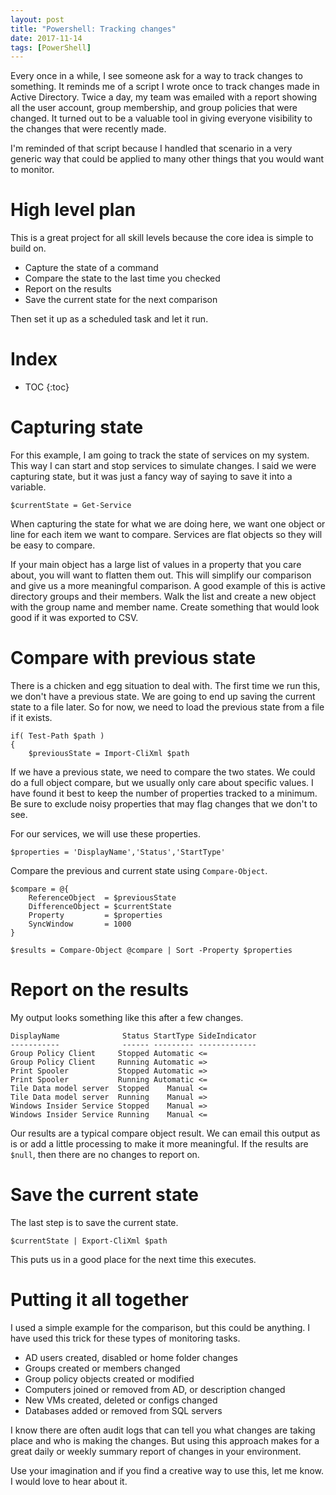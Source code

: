 ```yaml
---
layout: post
title: "Powershell: Tracking changes"
date: 2017-11-14
tags: [PowerShell]
---
```


Every once in a while, I see someone ask for a way to track changes to something. It reminds me of a script I wrote once to track changes made in Active Directory. Twice a day, my team was emailed with a report showing all the user account, group membership, and group policies that were changed. It turned out to be a valuable tool in giving everyone visibility to the changes that were recently made.

I'm reminded of that script because I handled that scenario in a very generic way that could be applied to many other things that you would want to monitor.

<!--more-->

# High level plan

This is a great project for all skill levels because the core idea is simple to build on.

* Capture the state of a command
* Compare the state to the last time you checked
* Report on the results
* Save the current state for the next comparison

Then set it up as a scheduled task and let it run.

# Index

* TOC
{:toc}

# Capturing state

For this example, I am going to track the state of services on my system. This way I can start and stop services to simulate changes. I said we were capturing state, but it was just a fancy way of saying to save it into a variable.

    $currentState = Get-Service

When capturing the state for what we are doing here, we want one object or line for each item we want to compare. Services are flat objects so they will be easy to compare.

If your main object has a large list of values in a property that you care about, you will want to flatten them out. This will simplify our comparison and give us a more meaningful comparison. A good example of this is active directory groups and their members. Walk the list and create a new object with the group name and member name. Create something that would look good if it was exported to CSV.

# Compare with previous state

There is a chicken and egg situation to deal with. The first time we run this, we don't have a previous state. We are going to end up saving the current state to a file later. So for now, we need to load the previous state from a file if it exists.

    if( Test-Path $path )
    {
        $previousState = Import-CliXml $path

If we have a previous state, we need to compare the two states. We could do a full object compare, but we usually only care about specific values. I have found it best to keep the number of properties tracked to a minimum. Be sure to exclude noisy properties that may flag changes that we don't to see.

For our services, we will use these properties.

    $properties = 'DisplayName','Status','StartType'

Compare the previous and current state using `Compare-Object`.

    $compare = @{
        ReferenceObject  = $previousState
        DifferenceObject = $currentState
        Property         = $properties
        SyncWindow       = 1000
    }

    $results = Compare-Object @compare | Sort -Property $properties

# Report on the results

My output looks something like this after a few changes.

    DisplayName              Status StartType SideIndicator
    -----------              ------ --------- -------------
    Group Policy Client     Stopped Automatic <=
    Group Policy Client     Running Automatic =>
    Print Spooler           Stopped Automatic =>
    Print Spooler           Running Automatic <=
    Tile Data model server  Stopped    Manual <=
    Tile Data model server  Running    Manual =>
    Windows Insider Service Stopped    Manual =>
    Windows Insider Service Running    Manual <=

Our results are a typical compare object result. We can email this output as is or add a little processing to make it more meaningful. If the results are `$null`, then there are no changes to report on.

# Save the current state

The last step is to save the current state.

    $currentState | Export-CliXml $path

This puts us in a good place for the next time this executes.

# Putting it all together

I used a simple example for the comparison, but this could be anything. I have used this trick for these types of monitoring tasks.

* AD users created, disabled or home folder changes
* Groups created or members changed
* Group policy objects created or modified
* Computers joined or removed from AD, or description changed
* New VMs created, deleted or configs changed
* Databases added or removed from SQL servers

I know there are often audit logs that can tell you what changes are taking place and who is making the changes. But using this approach makes for a great daily or weekly summary report of changes in your environment.

Use your imagination and if you find a creative way to use this, let me know. I would love to hear about it.